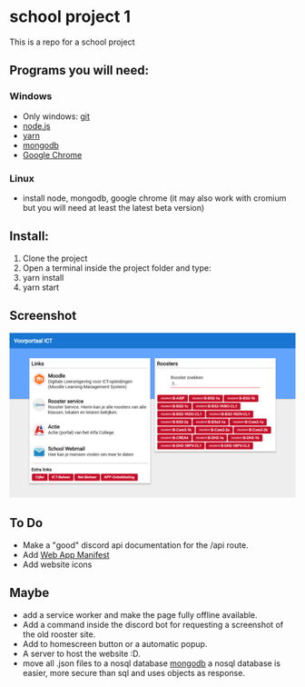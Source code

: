 # school project 1
This is a repo for a school project

## Programs you will need:
### Windows
- Only windows: [git](https://git-scm.com/)
- [node.js](https://chocolatey.org/packages/nodejs.install)
- [yarn](https://chocolatey.org/packages/yarn)
- [mongodb](https://chocolatey.org/packages/mongodb)
- [Google Chrome](https://www.google.com/chrome/)
### Linux
- install node, mongodb, google chrome (it may also work with cromium but you will need at least the latest beta version)

## Install:
1. Clone the project
2. Open a terminal inside the project folder and type:
3. yarn install
4. yarn start

## Screenshot
![screenshot](https://github.com/mjarkk/school-project-1/blob/master/pagescreenshot.png)

## To Do
- Make a "good" discord api documentation for the /api route.
- Add [Web App Manifest](https://developers.google.com/web/fundamentals/web-app-manifest/)
- Add website icons

## Maybe
- add a service worker and make the page fully offline available.
- Add a command inside the discord bot for requesting a screenshot of the old rooster site.
- Add to homescreen button or a automatic popup.
- A server to host the website :D.
- move all .json files to a nosql database [mongodb](https://www.mongodb.com/nosql-explained) a nosql database is easier, more secure than sql and uses objects as response.
